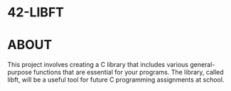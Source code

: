 # 42-LIBFT

# ABOUT

This project involves creating a C library that includes various general-purpose functions that are essential for your programs. 
The library, called libft, will be a useful tool for future C programming assignments at school.


